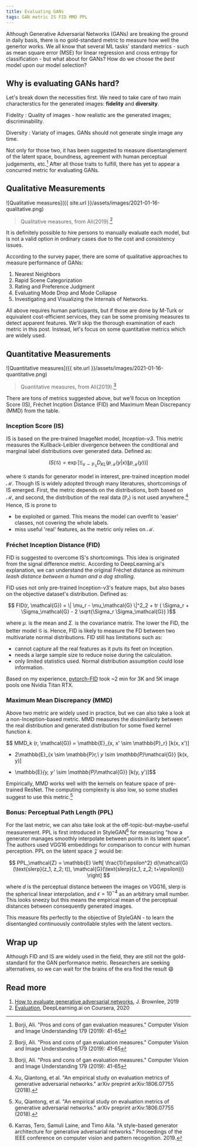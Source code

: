 ```yaml
---
title: Evaluating GANs
tags: GAN metric IS FID MMD PPL
---
```


Although Generative Adversarial Networks (GANs) are breaking the ground in daily
basis, there is no gold-standard metric to measure how well the genertor works.
We all know that several ML tasks' standard metrics - such as mean square error (MSE)
for linear regression and cross entropy for classification - but what about for
GANs? How do we choose the *best* model upon our model selection?


## Why is evaluating GANs hard?

Let's break down the necessities first. We need to take care of two main 
characterstics for the generated images: **fidelity** and **diversity**.

Fidelity
: Quality of images - how realistic are the generated images; discriminability.

Diversity
: Variaty of images. GANs should not generate single image any time.

Not only for those two, it has been suggested to measure disentanglement of the 
latent space, boundness, agreement with human perceptual judgements, etc.[^1]
After all those traits to fulfill, there has yet to appear a concurred metric
for evaluating GANs.


## Qualitative Measurements

![Qualitative measures]({{ site.url }}/assets/images/2021-01-16-qualitative.png)
> Qualitative measures, from Ali(2019).[^1]

It is definitely possible to hire persons to manually evaluate each model, but 
is not a valid option in ordinary cases due to the cost and consistency issues. 

According to the survey paper, there are some of qualitative approaches to measure
performance of GANs:

1. Nearest Neighbors
1. Rapid Scene Categorization
1. Rating and Preference Judgment
1. Evaluating Mode Drop and Mode Collapse
1. Investigating and Visualizing the Internals of Networks.

All above requires human participants, but if those are done by M-Turk or equivalent
cost-efficient services, they can be some promising measures to detect apparent
features. 
We'll skip the thorough examination of each metric in this post. Instead, let's
focus on some quantitative metrics which are widely used.


## Quantitative Measurements

![Quantitative measures]({{ site.url }}/assets/images/2021-01-16-quantitative.png)
> Quantitative measures, from Ali(2019).[^1]

There are tons of metrics suggested above, but we'll focus on Inception Score (IS), 
Fréchet Incption Distance (FID) and Maximum Mean Discrepancy (MMD) from the table. 


### Inception Score (IS)

IS is based on the pre-trained ImageNet model, *Inception-v3*. This metric measures
the Kullback-Leibler divergence between the conditional and marginal label distributions
over generated data. Defined as:

$$ IS(\mathcal{G}) = \exp [ \mathbb{E}_{x \sim \mathbb{P}_\mathcal{G}} D_{KL}(p_\mathcal{M}(y|x) \| p_\mathcal{M}(y)) ] $$

where $\mathcal{G}$ stands for generator model in interest, pre-trained inception model $\mathcal{M}$.
Though IS is widely adopted through many literatures, shortcomings of IS emerged.
First, the metric depends on the distributions, both based on $\mathcal{M}$, and second,
the distribution of the real data ($\mathbb{P}_{r}$) is not used anywhere.[^2] Hence, IS
is prone to

* be exploited or gamed. This means the model can overfit to 'easier' classes, 
not covering the whole labels.  
* miss useful 'real' features, as the metric only relies on $\mathcal{M}$.


### Fréchet Inception Distance (FID)

FID is suggested to overcome IS's shortcomings. This idea is originated
from the signal difference metric. According to DeepLearning.ai's explanation,
we can understand the original Fréchet distance as *minimum leash distance 
between a human and a dog strolling*. 

FID uses not only pre-trained Inception-v3's feature maps, but also bases on the
objective dataset's distribution. Defined as:

$$ FID(r, \mathcal{G}) = \| \mu_r - \mu_\mathcal{G} \|^2_2 + tr ( \Sigma_r + \Sigma_\mathcal{G} - 2 \sqrt{\Sigma_r \Sigma_\mathcal{G}} )$$

where $\mu_\cdot$ is the mean and $\Sigma_\cdot$ is the covariance matrix.
The lower the FID, the better model $\mathcal{G}$ is.
Hence, FID is likely to measure the FD between two multivariate normal distributions.
FID still has limitations such as:

* cannot capture all the real features as it puts its feet on Inception.
* needs a large sample size to reduce noise during the calculation.
* only limited statistics used. Normal distribution assumption could lose information.

Based on my experience, [pytorch-FID](https://github.com/mseitzer/pytorch-fid) took
~2 min for 3K and 5K image pools one Nvidia Titan RTX.


### Maximum Mean Discrepancy (MMD)

Above two metric are widely used in practice, but we can also take a look at
a non-Inception-based metric. MMD measures the dissimiliarity between the real
distribution and generated distribution for some fixed kernel function $k$.

$$ MMD_k (r, \mathcal{G}) = \mathbb{E}_{x, x' \sim \mathbb{P}_r} [k(x, x')]
- 2\mathbb{E}_{x \sim \mathbb{P}_r,\ y \sim \mathbb{P}_\mathcal{G}} [k(x, y)]
+ \mathbb{E}_{y, y' \sim \mathbb{P}_\mathcal{G}} [k(y, y')]$$

Empirically, MMD works well with the kernels on feature 
space of pre-trained ResNet. The computing complexity is also low, so some studies
suggest to use this metric.[^2] 


### Bonus: Perceptual Path Length (PPL)

For the last metric, we can also take look at the off-topic-but-maybe-useful
measurement. PPL is first introduced in StyleGAN[^3] for measuring "how a generator
manages smoothly interpolate between points in its latent space".
The authors used VGG16 embeddings for comparison to concur with human perception.
PPL on the latent space $\mathcal{Z}$ would be:

$$ PPL_\mathcal{Z} = \mathbb{E} \left[ \frac{1}{\epsilon^2} d(\mathcal{G}(\text{slerp}(z_1, z_2; t)), \mathcal{G}(\text{slerp}(z_1, z_2; t+\epsilon))) \right] $$

where $d$ is the perceptual distance between the images on VGG16, 
$\text{slerp}$ is the spherical linear interpolation,
and $\epsilon=10^{-4}$ as an arbitrary small number.
This looks sneezy but this means the empirical mean of the perceptual distances
between consequently generated images. 

This measure fits perfectly to the objective of StyleGAN - to learn the disentangled
continuously controllable styles with the latent vectors.


## Wrap up

Although FID and IS are widely used in the field, they are still not the gold-standard
for the GAN performance metric. Researchers are seeking alternatives, so we can
wait for the brains of the era find the result :smile:


## Read more

1. [How to evaluate generative adversarial networks](https://machinelearningmastery.com/how-to-evaluate-generative-adversarial-networks/), J. Brownlee, 2019
2. [Evaluation](https://www.coursera.org/lecture/build-better-generative-adversarial-networks-gans/evaluation-qTs8q), DeepLearning.ai on Coursera, 2020


[^1]: Borji, Ali. "Pros and cons of gan evaluation measures." Computer Vision and Image Understanding 179 (2019): 41-65
[^2]: Xu, Qiantong, et al. "An empirical study on evaluation metrics of generative adversarial networks." arXiv preprint arXiv:1806.07755 (2018).
[^3]: Karras, Tero, Samuli Laine, and Timo Aila. "A style-based generator architecture for generative adversarial networks." Proceedings of the IEEE conference on computer vision and pattern recognition. 2019.
